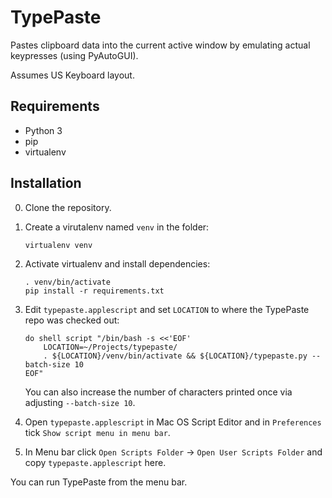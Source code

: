 # TypePaste #

Pastes clipboard data into the current active window by emulating actual keypresses (using PyAutoGUI).

Assumes US Keyboard layout.

## Requirements ##
- Python 3
- pip
- virtualenv

## Installation ##

0. Clone the repository.
1. Create a virutalenv named `venv` in the folder:
    ```
    virtualenv venv
    ```
2. Activate virtualenv and install dependencies:
    ```
    . venv/bin/activate
    pip install -r requirements.txt
    ```
3. Edit `typepaste.applescript` and set `LOCATION` to where the TypePaste repo was checked out:
    ```
    do shell script "/bin/bash -s <<'EOF'
        LOCATION=~/Projects/typepaste/
        . ${LOCATION}/venv/bin/activate && ${LOCATION}/typepaste.py --batch-size 10
    EOF"
    ```

    You can also increase the number of characters printed once via adjusting `--batch-size 10`.

4. Open `typepaste.applescript` in Mac OS Script Editor and in `Preferences` tick `Show script menu in menu bar`.
5. In Menu bar click `Open Scripts Folder` -> `Open User Scripts Folder` and copy `typepaste.applescript` here.

You can run TypePaste from the menu bar.
